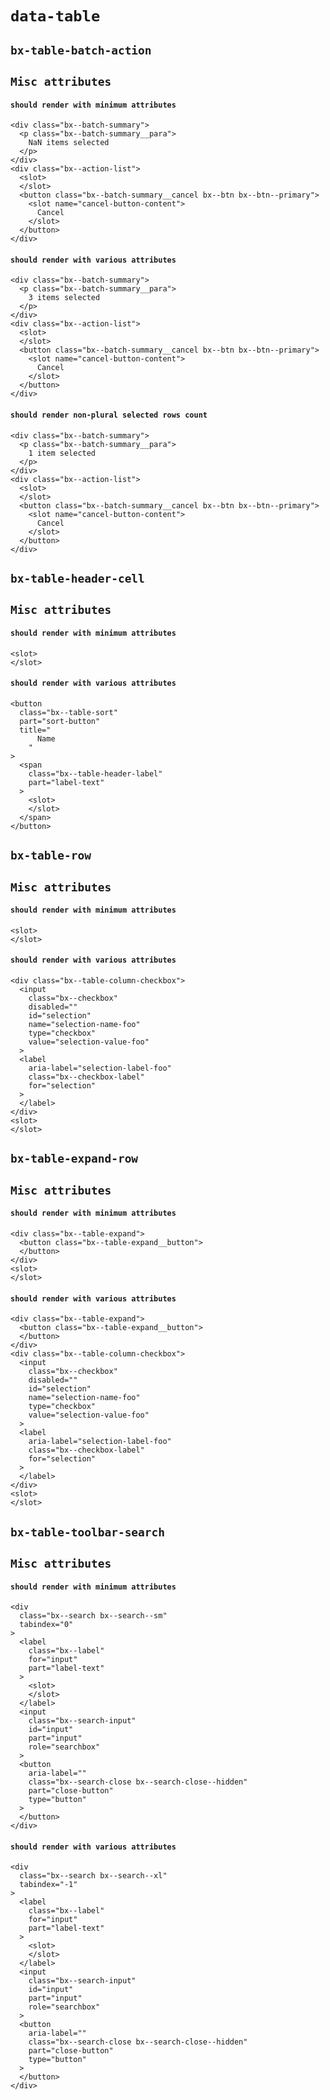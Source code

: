 # `data-table`

## `bx-table-batch-action`

##   `Misc attributes`

####     `should render with minimum attributes`

```
<div class="bx--batch-summary">
  <p class="bx--batch-summary__para">
    NaN items selected
  </p>
</div>
<div class="bx--action-list">
  <slot>
  </slot>
  <button class="bx--batch-summary__cancel bx--btn bx--btn--primary">
    <slot name="cancel-button-content">
      Cancel
    </slot>
  </button>
</div>

```

####     `should render with various attributes`

```
<div class="bx--batch-summary">
  <p class="bx--batch-summary__para">
    3 items selected
  </p>
</div>
<div class="bx--action-list">
  <slot>
  </slot>
  <button class="bx--batch-summary__cancel bx--btn bx--btn--primary">
    <slot name="cancel-button-content">
      Cancel
    </slot>
  </button>
</div>

```

####     `should render non-plural selected rows count`

```
<div class="bx--batch-summary">
  <p class="bx--batch-summary__para">
    1 item selected
  </p>
</div>
<div class="bx--action-list">
  <slot>
  </slot>
  <button class="bx--batch-summary__cancel bx--btn bx--btn--primary">
    <slot name="cancel-button-content">
      Cancel
    </slot>
  </button>
</div>

```

## `bx-table-header-cell`

##   `Misc attributes`

####     `should render with minimum attributes`

```
<slot>
</slot>

```

####     `should render with various attributes`

```
<button
  class="bx--table-sort"
  part="sort-button"
  title="
      Name
    "
>
  <span
    class="bx--table-header-label"
    part="label-text"
  >
    <slot>
    </slot>
  </span>
</button>

```

## `bx-table-row`

##   `Misc attributes`

####     `should render with minimum attributes`

```
<slot>
</slot>

```

####     `should render with various attributes`

```
<div class="bx--table-column-checkbox">
  <input
    class="bx--checkbox"
    disabled=""
    id="selection"
    name="selection-name-foo"
    type="checkbox"
    value="selection-value-foo"
  >
  <label
    aria-label="selection-label-foo"
    class="bx--checkbox-label"
    for="selection"
  >
  </label>
</div>
<slot>
</slot>

```

## `bx-table-expand-row`

##   `Misc attributes`

####     `should render with minimum attributes`

```
<div class="bx--table-expand">
  <button class="bx--table-expand__button">
  </button>
</div>
<slot>
</slot>

```

####     `should render with various attributes`

```
<div class="bx--table-expand">
  <button class="bx--table-expand__button">
  </button>
</div>
<div class="bx--table-column-checkbox">
  <input
    class="bx--checkbox"
    disabled=""
    id="selection"
    name="selection-name-foo"
    type="checkbox"
    value="selection-value-foo"
  >
  <label
    aria-label="selection-label-foo"
    class="bx--checkbox-label"
    for="selection"
  >
  </label>
</div>
<slot>
</slot>

```

## `bx-table-toolbar-search`

##   `Misc attributes`

####     `should render with minimum attributes`

```
<div
  class="bx--search bx--search--sm"
  tabindex="0"
>
  <label
    class="bx--label"
    for="input"
    part="label-text"
  >
    <slot>
    </slot>
  </label>
  <input
    class="bx--search-input"
    id="input"
    part="input"
    role="searchbox"
  >
  <button
    aria-label=""
    class="bx--search-close bx--search-close--hidden"
    part="close-button"
    type="button"
  >
  </button>
</div>

```

####     `should render with various attributes`

```
<div
  class="bx--search bx--search--xl"
  tabindex="-1"
>
  <label
    class="bx--label"
    for="input"
    part="label-text"
  >
    <slot>
    </slot>
  </label>
  <input
    class="bx--search-input"
    id="input"
    part="input"
    role="searchbox"
  >
  <button
    aria-label=""
    class="bx--search-close bx--search-close--hidden"
    part="close-button"
    type="button"
  >
  </button>
</div>

```

